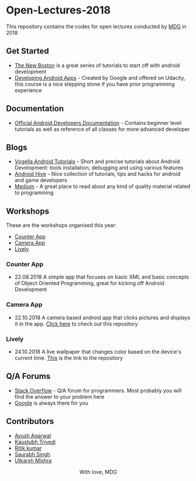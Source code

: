 # Open-Lectures-2018
This repository contains the codes for open lectures conducted by [MDG](http://mdg.iitr.ac.in/) in 2018

## Get Started
* [The New Boston](https://www.youtube.com/playlist?list=PL6gx4Cwl9DGBsvRxJJOzG4r4k_zLKrnxl) is a great series of tutorials to start off with android development
* [Developing Android Apps](https://in.udacity.com/course/android-development-for-beginners--ud837) - Created by Google and offered on Udacity, this course is a nice stepping stone if you have prior programming experience

## Documentation
* [Official Android Developers Documentation](https://developer.android.com/guide/) - Contains beginner level tutorials as well as reference of all classes for more advanced developer

## Blogs
* [Vogella Android Tutorials](http://www.vogella.com/tutorials/android.html) - Short and precise tutorials about Android Development: tools installation, debugging and using various features
* [Android Hive](https://www.androidhive.info/) - Nice collection of tutorials, tips and hacks for android and game developers
* [Medium](https://medium.com/) - A great place to read about any kind of quality material related to programming

## Workshops
These are the workshops organised this year:
* [Counter App](#counter-app)
* [Camera App](https://github.com/mdg-iitr/Open-Lectures-2018/tree/master/CameraAp)
* [Lively](https://github.com/mdg-iitr/Open-Lectures-2018/tree/master/Lively)

### Counter App
* 22.08.2018
A simple app that focuses on basic XML and basic concepts of Object Oriented Programming, great for kicking off Android Development

### Camera App
* 22.10.2018
A camera based android app that clicks pictures and displays it in the app. [Click here](https://github.com/mdg-iitr/Open-Lectures-2018/tree/master/CameraApp) to check out this repository

### Lively 
* 24.10.2018
A live wallpaper that changes color based on the device's current time.
[This](https://github.com/mdg-iitr/Open-Lectures-2018/tree/master/Lively) is the link to the repository

## Q/A Forums
* [Stack Overflow](https://stackoverflow.com/) -  Q/A forum for programmers. Most probably you will find the answer to your problem here
* [Google](https://www.google.co.in/) is always there for you

## Contributors
* [Ayush Agarwal](https://github.com/aagarwal1012)
* [Kaustubh Trivedi](https://github.com/codekaust)
* [Ritik kumar](https://github.com/dev-ritik)
* [Saurabh Singh](https://github.com/singh-saurabh)
* [Utkarsh Mishra](https://github.com/UtkarshMishra04)


<div align="center">With love, MDG</div><br>
